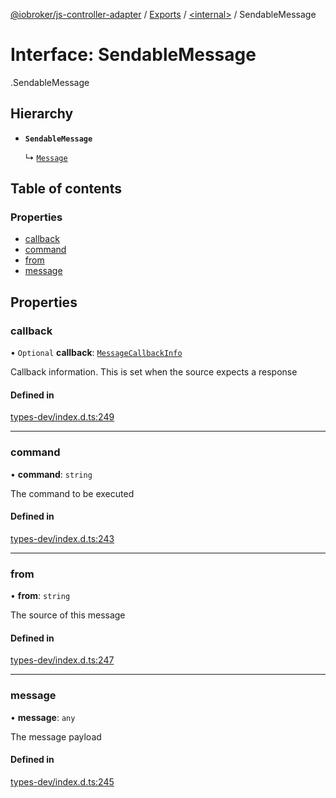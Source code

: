 [@iobroker/js-controller-adapter](../README.md) / [Exports](../modules.md) / [<internal\>](../modules/internal_.md) / SendableMessage

# Interface: SendableMessage

[<internal>](../modules/internal_.md).SendableMessage

## Hierarchy

- **`SendableMessage`**

  ↳ [`Message`](internal_.Message.md)

## Table of contents

### Properties

- [callback](internal_.SendableMessage.md#callback)
- [command](internal_.SendableMessage.md#command)
- [from](internal_.SendableMessage.md#from)
- [message](internal_.SendableMessage.md#message)

## Properties

### callback

• `Optional` **callback**: [`MessageCallbackInfo`](internal_.MessageCallbackInfo.md)

Callback information. This is set when the source expects a response

#### Defined in

[types-dev/index.d.ts:249](https://github.com/ioBroker/ioBroker.js-controller/blob/7a194a15/packages/types-dev/index.d.ts#L249)

___

### command

• **command**: `string`

The command to be executed

#### Defined in

[types-dev/index.d.ts:243](https://github.com/ioBroker/ioBroker.js-controller/blob/7a194a15/packages/types-dev/index.d.ts#L243)

___

### from

• **from**: `string`

The source of this message

#### Defined in

[types-dev/index.d.ts:247](https://github.com/ioBroker/ioBroker.js-controller/blob/7a194a15/packages/types-dev/index.d.ts#L247)

___

### message

• **message**: `any`

The message payload

#### Defined in

[types-dev/index.d.ts:245](https://github.com/ioBroker/ioBroker.js-controller/blob/7a194a15/packages/types-dev/index.d.ts#L245)
